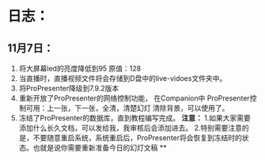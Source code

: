 # 日志：
11月7日：
------------------------
  1. 将大屏幕led的亮度降低到95 原值：128
  2. 当直播时，直播视频文件将会存储到D盘中的live-vidoes文件夹中。
  3. 将ProPresenter降级到7.9.2版本
  4. 重新开放了ProPresenter的网络控制功能，
   在Companion中 ProPresenter控制可用：上一张，下一张，全清，清楚幻灯 清除背景，可以使用了。
  5. 冻结了ProPresenter的数据库，直到教程编写完成。
**注意：**
1.如果大家需要添加什么长久文档，可以发给我，我审核后会添加进去。
2.特别需要注意的是，不要随意重启系统，系统重启后，ProPresenter将会恢复到冻结时的状态。也就是说你需要重新准备今日的幻灯文稿  **